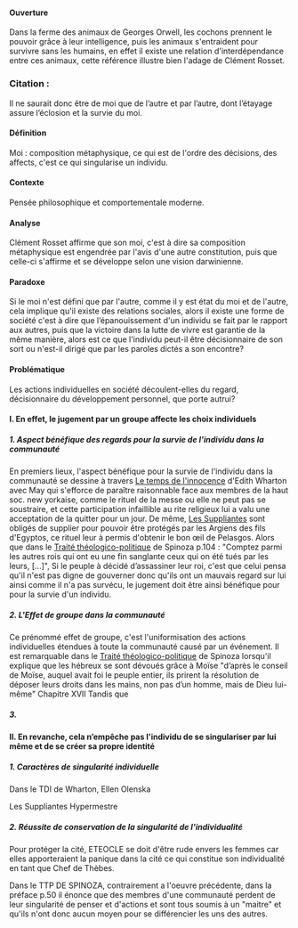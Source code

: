 #### Ouverture
Dans la ferme des animaux de Georges Orwell, les cochons prennent le pouvoir grâce à leur intelligence, puis les animaux s'entraident pour survivre sans les humains, en effet il existe une relation d'interdépendance entre ces animaux, cette référence illustre bien l'adage de Clément Rosset. 

### Citation :
Il ne saurait donc être de moi que de l’autre et par l’autre, dont l’étayage assure l’éclosion et la survie du moi.

#### Définition
Moi : composition métaphysique, ce qui est de l'ordre des décisions, des affects, c'est ce qui singularise un individu. 

#### Contexte
Pensée philosophique et comportementale moderne. 

#### Analyse
Clément Rosset affirme que son moi, c'est à dire sa composition métaphysique est engendrée par l'avis d'une autre constitution, puis que celle-ci s'affirme et se développe selon une vision darwinienne. 


#### Paradoxe
Si le moi n'est défini que par l'autre, comme il y est état du moi et de l'autre, cela implique qu'il existe des relations sociales, alors il existe une forme de société c'est à dire que l’épanouissement d'un individu se fait par le rapport aux autres, puis que la victoire dans la lutte de vivre est garantie de la même manière, alors est ce que l'individu peut-il être décisionnaire de son sort ou n'est-il dirigé que par les paroles dictés a son encontre?


#### Problématique
Les actions individuelles en société découlent-elles du regard, décisionnaire du développement personnel, que porte autrui?







#### I. En effet, le jugement par un groupe affecte les choix individuels
##### 1. Aspect bénéfique des regards pour la survie de l'individu dans la communauté
En premiers lieux, l'aspect bénéfique pour la survie de l'individu dans la communauté se dessine à travers <u>Le temps de l'innocence</u> d'Edith Wharton avec May qui s'efforce de paraître raisonnable face aux membres de la haut soc. new yorkaise, comme le rituel de la messe ou elle ne peut pas se soustraire, et cette participation infaillible au rite religieux lui a valu une acceptation de la quitter pour un jour. De même, <u>Les Suppliantes</u> sont obligés de supplier pour pouvoir être protégés par les Argiens des fils d'Egyptos, ce rituel leur à permis d'obtenir le bon œil de Pelasgos. Alors que dans le <u>Traité théologico-politique</u> de Spinoza p.104 : "Comptez parmi les autres rois qui ont eu une fin sanglante ceux qui on été tués par les leurs, \[...\]", Si le peuple à décidé d’assassiner leur roi, c'est que celui pensa qu'il n'est pas digne de gouverner donc qu'ils ont un mauvais regard sur lui ainsi comme il n'a pas survécu, le jugement doit être ainsi bénéfique pour pour la survie d'un individu. 

##### 2. L'Effet de groupe dans la communauté
Ce prénommé effet de groupe, c'est l'uniformisation des actions individuelles étendues à toute la communauté causé par un événement. Il est remarquable dans le <u>Traité théologico-politique</u> de Spinoza lorsqu'il explique que les hébreux se sont dévoués grâce à Moïse "d’après le conseil de Moïse, auquel avait foi le peuple entier, ils prirent la résolution de déposer leurs droits dans les mains, non pas d’un homme, mais de Dieu lui-même" Chapitre XVII
Tandis que 


##### 3. 



#### II. En revanche, cela n’empêche pas l'individu de se singulariser par lui même et de se créer sa propre identité
##### 1. Caractères de singularité individuelle
Dans le TDI de Wharton, Ellen Olenska 

Les Suppliantes Hypermestre


##### 2. Réussite de conservation de la singularité de l'individualité
Pour protéger la cité, ETEOCLE se doit d'être rude envers les femmes car elles apporteraient la panique dans la cité ce qui constitue son individualité en tant que Chef de Thèbes. 

Dans le TTP DE SPINOZA, contrairement a l'oeuvre précédente, dans la préface p.50 il énonce que des membres d'une communauté perdent de leur singularité de penser et d'actions et sont tous soumis à un "maitre" et qu'ils n'ont donc aucun moyen pour se différencier les uns des autres. 

